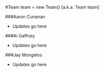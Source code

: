 #Team team = new Team()  [a.k.a. Team team]

###Aaron Cunanan
- Updates go here

###Ai Gaffney
- Updates go here

###Jay Mongelos
- Updates go here
